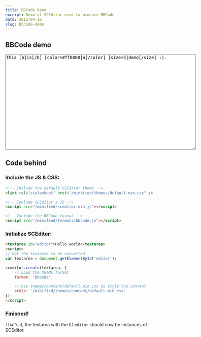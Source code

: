 ```yaml
---
title: BBCode Demo
excerpt: Demo of SCEditor used to produce BBCode
date: 2012-04-16
slug: bbcode-demo
---
```

## BBCode demo

<link rel="stylesheet" href="/minified/themes/default.min.css" />
<script src="/minified/sceditor.min.js"></script>
<script src="/minified/formats/bbcode.js"></script>
<textarea style="width:600px; height:300px" id="demo">This [b]is[/b] [color=#ff0000]a[/color] [size=3]demo[/size] :).</textarea><!--more-->

<script>
sceditor.create(document.getElementById('demo'), {
	width: '100%',
	style: '/minified/themes/content/default.min.css',
	emoticonsRoot: '/',
	format: 'bbcode'
});
</script>

## Code behind

### Include the JS &amp; CSS:

```html
<!-- Include the default SCEditor theme -->
<link rel="stylesheet" href="/minified/themes/default.min.css" />

<!-- Include SCEditor's JS -->
<script src="/minified/sceditor.min.js"></script>

<!-- Include the BBCode format -->
<script src="/minified/formats/bbcode.js"></script>
```


### Initialize SCEditor:

```html
<textarea id="editor">Hello world</textarea>
<script>
// Get the textarea to be converted
var textarea = document.getElementById('editor');

sceditor.create(textarea, {
	// Load the XHTML format
	format: 'bbcode',

	// Use themes/content/default.min.css to style the content
	style: '/minified/themes/content/default.min.css'
});
</script>
```

### Finished!

That's it, the textarea with the ID `editor` should now be instances of SCEditor.
